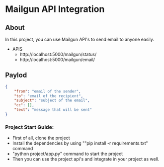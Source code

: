# Mailgun API Integration


## About

In this project, you can use Mailgun API's to send email to anyone easily.

- APIS
    - http://localhost:5000/mailgun/status/
    - http://localhost:5000/mailgun/email/

## Paylod

```json
{
    "from": "email of the sender",
    "to": "email of the recipient",
    "subject": "subject of the email",
    "cc": [],
    "text": "message that will be sent"
}
```

### Project Start Guide:

- First of all, clone the project
- Install the dependencies by using ""pip install -r requirements.txt" command
- "python project/app.py" command to start the project
- Then you can use the project api's and integrate in your project as well.
